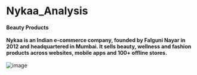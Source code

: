 # Nykaa_Analysis
**Beauty Products**\
\
**Nykaa is an Indian e-commerce company, founded by Falguni Nayar in 2012 and headquartered in Mumbai. It sells beauty, wellness and fashion products across websites, mobile apps and 100+ offline stores.**\
\
![image](https://github.com/Swati-Latta/Nykaa_Analysis/assets/134490572/ad36fd28-3cf1-4124-a3d0-d0dda47558c9)
